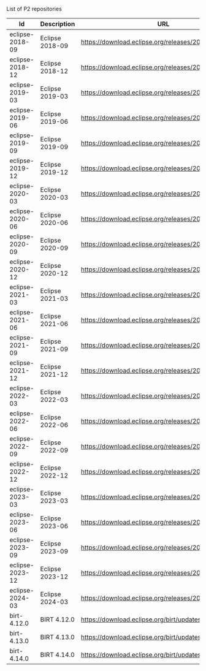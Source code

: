 List of P2 repositories

| Id | Description | URL |
|----|-------------|-----|
| eclipse-2018-09 |  Eclipse 2018-09 | https://download.eclipse.org/releases/2018-09 | 
| eclipse-2018-12 |  Eclipse 2018-12 | https://download.eclipse.org/releases/2018-12 | 
| eclipse-2019-03 |  Eclipse 2019-03 | https://download.eclipse.org/releases/2019-03 | 
| eclipse-2019-06 |  Eclipse 2019-06 | https://download.eclipse.org/releases/2019-06 | 
| eclipse-2019-09 |  Eclipse 2019-09 | https://download.eclipse.org/releases/2019-09 | 
| eclipse-2019-12 |  Eclipse 2019-12 | https://download.eclipse.org/releases/2019-12 | 
| eclipse-2020-03 |  Eclipse 2020-03 | https://download.eclipse.org/releases/2020-03 | 
| eclipse-2020-06 |  Eclipse 2020-06 | https://download.eclipse.org/releases/2020-06 | 
| eclipse-2020-09 |  Eclipse 2020-09 | https://download.eclipse.org/releases/2020-09 | 
| eclipse-2020-12 |  Eclipse 2020-12 | https://download.eclipse.org/releases/2020-12 | 
| eclipse-2021-03 |  Eclipse 2021-03 | https://download.eclipse.org/releases/2021-03 | 
| eclipse-2021-06 |  Eclipse 2021-06 | https://download.eclipse.org/releases/2021-06 | 
| eclipse-2021-09 |  Eclipse 2021-09 | https://download.eclipse.org/releases/2021-09 | 
| eclipse-2021-12 |  Eclipse 2021-12 | https://download.eclipse.org/releases/2021-12 | 
| eclipse-2022-03 |  Eclipse 2022-03 | https://download.eclipse.org/releases/2022-03 | 
| eclipse-2022-06 |  Eclipse 2022-06 | https://download.eclipse.org/releases/2022-06 | 
| eclipse-2022-09 |  Eclipse 2022-09 | https://download.eclipse.org/releases/2022-09 | 
| eclipse-2022-12 |  Eclipse 2022-12 | https://download.eclipse.org/releases/2022-12 | 
| eclipse-2023-03 |  Eclipse 2023-03 | https://download.eclipse.org/releases/2023-03 | 
| eclipse-2023-06 |  Eclipse 2023-06 | https://download.eclipse.org/releases/2023-06 | 
| eclipse-2023-09 |  Eclipse 2023-09 | https://download.eclipse.org/releases/2023-09 | 
| eclipse-2023-12 |  Eclipse 2023-12 | https://download.eclipse.org/releases/2023-12 | 
| eclipse-2024-03 |  Eclipse 2024-03 | https://download.eclipse.org/releases/2024-03 | 
| birt-4.12.0 |  BIRT 4.12.0 | https://download.eclipse.org/birt/updates/release/4.12.0 | 
| birt-4.13.0 |  BIRT 4.13.0 | https://download.eclipse.org/birt/updates/release/4.13.0 | 
| birt-4.14.0 |  BIRT 4.14.0 | https://download.eclipse.org/birt/updates/release/4.14.0 |

